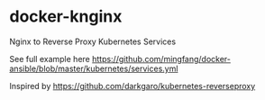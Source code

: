 # docker-knginx
Nginx to Reverse Proxy Kubernetes Services

See full example here https://github.com/mingfang/docker-ansible/blob/master/kubernetes/services.yml


Inspired by https://github.com/darkgaro/kubernetes-reverseproxy
